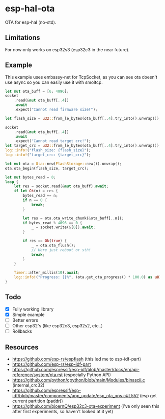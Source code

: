 # esp-hal-ota
OTA for esp-hal (no-std).

## Limitations
For now only works on esp32s3 (esp32c3 in the near future).

## Example
This example uses embassy-net for TcpSocket, as you can see ota doesn't use 
async so you can easily use it with smoltcp.

```rust
let mut ota_buff = [0; 4096];
socket
    .read(&mut ota_buff[..4])
    .await
    .expect("Cannot read firmware size!");

let flash_size = u32::from_le_bytes(ota_buff[..4].try_into().unwrap());

socket
    .read(&mut ota_buff[..4])
    .await
    .expect("Cannot read target crc!");
let target_crc = u32::from_le_bytes(ota_buff[..4].try_into().unwrap());
log::info!("flash_size: {flash_size}");
log::info!("target_crc: {target_crc}");

let mut ota = Ota::new(FlashStorage::new()).unwrap();
ota.ota_begin(flash_size, target_crc);

let mut bytes_read = 0;
loop {
    let res = socket.read(&mut ota_buff).await;
    if let Ok(n) = res {
        bytes_read += n;
        if n == 0 {
            break;
        }

        let res = ota.ota_write_chunk(&ota_buff[..n]);
        if bytes_read % 4096 == 0 {
            _ = socket.write(&[0]).await;
        }

        if res == Ok(true) {
            _ = ota.ota_flush();
            // Here just reboot or sth!
            break;
        }
    }

    Timer::after_millis(10).await;
    log::info!("Progress: {}%", (ota.get_ota_progress() * 100.0) as u8);
}
```

## Todo
- [x] Fully working library
- [x] Simple example
- [ ] Better errors
- [ ] Other esp32's (like esp32c3, esp32s2, etc..)
- [ ] Rollbacks

## Resources
- https://github.com/esp-rs/espflash (this led me to esp-idf-part)
- https://github.com/esp-rs/esp-idf-part
- https://github.com/espressif/esp-idf/blob/master/docs/en/api-reference/system/ota.rst (especially Python API)
- https://github.com/python/cpython/blob/main/Modules/binascii.c (internal_crc32)
- https://github.com/espressif/esp-idf/blob/master/components/app_update/esp_ota_ops.c#L552 (esp get current partition (paddr))
- https://github.com/bjoernQ/esp32c3-ota-experiment (i've only seen this after first experiments, so haven't looked at it yet)

